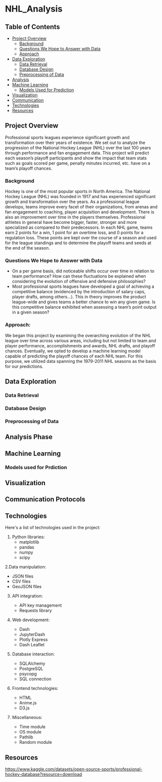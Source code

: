 # NHL_Analysis

## Table of Contents
- [Project Overview](#project-overview)
  - [Background](#background)
  - [Questions We Hope to Answer with Data](#questions-we-hope-to-answer-with-data)
  - [Approach](#approach)
- [Data Exploration](#data-exploration)
  - [Data Retrieval](#data-retrieval)
  - [Database Design](#database-design)
  - [Preprocessing of Data](#preprocessing-of-data)
- [Analysis](#analysis)
- [Machine Learning](#machine-learning)
  - [Models Used for Prediction](#models-used-for-prediction)
- [Visualization](#visualization)
- [Communication](#communication)
- [Technologies](#technologies)
- [Resources](#resources)

## Project Overview

Professional sports leagues experience significant growth and transformation over their years of existence. We set out to analyze the progression of the National Hockey League (NHL) over the last 100 years through performance and fan engagement data. This project will predict each season’s playoff participants and show the impact that team stats such as goals scored per game, penalty minutes incurred, etc. have on a team’s playoff chances.


### Background

Hockey is one of the most popular sports in North America. The National Hockey League (NHL) was founded in 1917 and has experienced significant growth and transformation over the years. As a professional league develops, teams improve every facet of their organizations, from arenas and fan engagement to coaching, player acquisition and development. There is also an improvement over time in the players themselves. Professional athletes in general have become bigger, faster, stronger and more specialized as compared to their predecessors.
In each NHL game, teams earn 2 points for a win, 1 point for an overtime loss, and 0 points for a regulation loss. These points are kept over the course of a season and used for the league standings and to determine the playoff teams and seeds at the end of the season.
 
### Questions We Hope to Answer with Data

- On a per game basis, did noticeable shifts occur over time in relation to team performance? How can these fluctuations be explained when considering the evolution of offensive and defensive philosophies?
- Most professional sports leagues have developed a goal of achieving a competitive balance (evidenced by the introduction of salary caps, player drafts, among others…). This in theory improves the product league-wide and gives teams a better chance to win any given game. Is this competitive balance exhibited when assessing a team’s point output in a given season?


### Approach:

We began this project by examining the overarching evolution of the NHL league over time across various areas, including but not limited to team and player performance, accomplishments and awards, NHL drafts, and playoff chances. Eventually, we opted to develop a machine learning model capable of predicting the playoff chances of each NHL team. For this purpose, we utilized data spanning the 1979-2011 NHL seasons as the basis for our predictions.

## Data Exploration

### Data Retrieval
### Database Design
### Preprocessing of Data

## Analysis Phase

## Machine Learning
### Models used for Prdiction

## Visualization

## Communication Protocols

## Technologies

Here's a list of technologies used in the project:

1. Python libraries:
   - matplotlib
   - pandas
   - numpy
   - scipy

2.Data manipulation:
  - JSON files
  - CSV files
  - GeoJSON files

3. API integration:
   - API key management
   - Requests library

4. Web development:
   - Dash 
   - JupyterDash
   - Plotly Express
   - Dash Leaflet

5. Database interaction:
   - SQLAlchemy
   - PostgreSQL
   - psycopg
   - SQL connection

6. Frontend technologies:
   - HTML
   - Anime.js
   - D3.js

7. Miscellaneous:
   - Time module
   - OS module
   - Pathlib
   - Random module
## Resources
https://www.kaggle.com/datasets/open-source-sports/professional-hockey-database?resource=download
